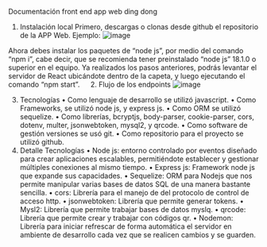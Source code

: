 Documentación front end app web ding dong
1.	Instalación local
Primero, descargas o clonas desde github el repositorio de la APP Web.
Ejemplo: 
 ![image](https://user-images.githubusercontent.com/86972354/182265401-d1fe6874-3605-4da2-afe5-5e9164e2ac56.png)

Ahora debes instalar los paquetes de “node js”, por medio del comando “npm i”, cabe decir, que se recomienda tener preinstalado “node js” 18.1.0 o superior en el equipo.
Ya realizados los pasos anteriores, podrás levantar el servidor de React ubicándote dentro de la capeta, y luego ejecutando el comando “npm start”.
 
2.	Flujo de los endpoints
  ![image](https://user-images.githubusercontent.com/86972354/182265414-57f0bf43-e4b9-4eb3-965d-a8c0041def2b.png)

3.	Tecnologías
•	Como lenguaje de desarrollo se utilizó javascript.
•	Como Frameworks, se utilizó node js, y express js.
•	Como ORM se utilizó sequelize.
•	Como librerías, bcryptjs, body-parser, cookie-parser, cors, dotenv, multer, jsonwebtoken, mysql2, y qrcode.
•	Como software de gestión versiones se usó git.
•	Como repositorio para el proyecto se utilizó github.
4.	Detalle Tecnologías
•	Node js: entorno controlado por eventos diseñado para crear aplicaciones escalables, permitiéndote establecer y gestionar múltiples conexiones al mismo tiempo.
•	Express js: Framework node js que expande sus capacidades.
•	Sequelize: ORM para Nodejs que nos permite manipular varias bases de datos SQL de una manera bastante sencilla.
•	cors: Librería para el manejo de del protocolo de control de acceso http.
•	jsonwebtoken: Librería que permite generar tokens.
•	Mysl2: Librería que permite trabajar bases de datos myslq.
•	qrcode: Librería que permite crear y trabajar con códigos qr.
•	Nodemon: Librería para iniciar refrescar de forma automática el servidor en ambiente de desarrollo cada vez que se realicen cambios y se guarden.
